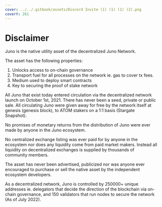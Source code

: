 ```yaml
---
cover: ../../.gitbook/assets/Discord Invite (1) (1) (1) (2).png
coverY: 261
---
```


# Disclaimer

Juno is the native utility asset of the decentralized Juno Network.

The asset has the following properties:

1. Unlocks access to on-chain governance
2. Transport fuel for all processes on the network ie. gas to cover tx fees.
3. Medium used to deploy smart contracts
4. Key to securing the proof of stake network

All Juno that exist today entered circulation via the decentralized network launch on October 1st, 2021. There has never been a seed, private or public sale. All circulating Juno were given away for free by the network itself at genesis (genesis block), to ATOM stakers on a 1:1 basis (Stargate Snapshot).

No promises of monetary returns from the distribution of Juno were ever made by anyone in the Juno ecosystem.

No centralized exchange listing was ever paid for by anyone in the ecosystem nor does any liquidity come from paid market makers. Instead all liquidity on decentralized exchanges is supplied by thousands of community members.

The asset has never been advertised, publicized nor was anyone ever encouraged to purchase or sell the native asset by the independent ecosystem developers.

As a decentralized network, Juno is controlled by 250000+ unique addresses ie. delegators that decide the direction of the blockchain via on-chain governance, and 150 validators that run nodes to secure the network (As of July 2022).
